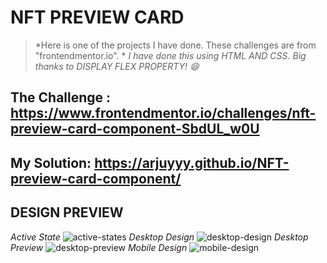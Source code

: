 # NFT PREVIEW CARD
> *Here is one of the projects I have done. These challenges are from "frontendmentor.io". *
> *I have done this using HTML AND CSS. Big thanks to DISPLAY FLEX PROPERTY! 😄*

## The Challenge : https://www.frontendmentor.io/challenges/nft-preview-card-component-SbdUL_w0U

## My Solution: https://arjuyyy.github.io/NFT-preview-card-component/

## DESIGN PREVIEW
*Active State*
![active-states](https://github.com/arjuyyy/My-HTML-CSS-Projects/assets/105618124/d404734b-886c-45e1-bda7-c4c0a7115a3d)
*Desktop Design*
![desktop-design](https://github.com/arjuyyy/My-HTML-CSS-Projects/assets/105618124/41b86987-a82e-4dcf-91e5-afa4f11b493f)
*Desktop Preview*
![desktop-preview](https://github.com/arjuyyy/My-HTML-CSS-Projects/assets/105618124/996f7986-ad54-4f28-81da-d0d4f01036d0)
*Mobile Design*
![mobile-design](https://github.com/arjuyyy/My-HTML-CSS-Projects/assets/105618124/3a37482f-1a69-4bea-a107-2ea0ef6c2d75)
